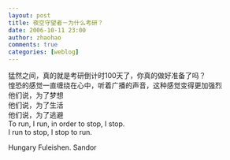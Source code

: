 ```yaml
---
layout: post
title: 夜空守望者－为什么考研？
date: 2006-10-11 23:00
author: zhaohao
comments: true
categories: [weblog]
---
```

猛然之间，真的就是考研倒计时100天了，你真的做好准备了吗？   
惶恐的感觉一直缠绕在心中，听着广播的声音，这种感觉变得更加强烈   
他们说，为了梦想   
他们说，为了生活   
他们说，为了逃避   
To run, I run, in order to stop, I stop.    
I run to stop, I stop to run.     

Hungary Fuleishen. Sandor   